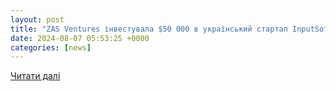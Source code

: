 ```yaml
---
layout: post
title: "ZAS Ventures інвестувала $50 000 в український стартап InputSoft - AIN"
date: 2024-08-07 05:53:25 +0000
categories: [news]
---
```


[Читати далі](https://ain.ua/2024/08/06/ukrayinskii-aviaciinii-startap-inputsoft-otrimav-50-000-investicii-vid-zas-ventures/)
